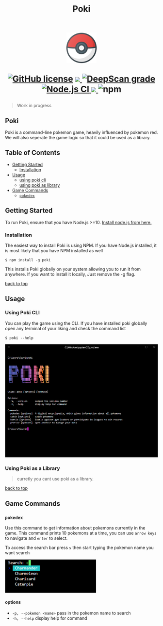 <h1 align="center">
Poki
<br> <br>
<p align="center">
<img src="https://github.com/Souvikns/Poki/blob/main/static/pokeball.svg"  width="100">
</p>

<p align="center">
 <a href="https://github.com/Souvikns/Poki/blob/main/LICENSE"><img alt="GitHub license" src="https://img.shields.io/github/license/Souvikns/Poki"></a>

<a href="https://github.com/Souvikns/Poki/pulls">
<img src="https://img.shields.io/badge/PRs-open-green">
</a>
<a href="https://deepscan.io/dashboard#view=project&tid=8580&pid=16849&bid=368882"><img src="https://deepscan.io/api/teams/8580/projects/16849/branches/368882/badge/grade.svg" alt="DeepScan grade"></a>
<a href="https://github.com/Tech-Phantoms/pokemon-cli-game/actions/workflows/node.js.yml">
<img src="https://github.com/Tech-Phantoms/pokemon-cli-game/actions/workflows/node.js.yml/badge.svg" alt="Node.js CI">
</a>

<a href="https://codecov.io/gh/Souvikns/Poki">
        <img src="https://codecov.io/gh/Souvikns/Poki/branch/main/graph/badge.svg?token=FYklvhHRMn"/>
 </a>

<img alt="npm" src="https://img.shields.io/npm/dw/poki">

</p>
</h1>

> Work in progress

## Poki 
Poki is a command-line pokemon game, heavily influenced by pokemon red. We will also seperate the game logic so that it could be used as a library. 

## Table of Contents

- [Getting Started](#getting-started)
	- [Installation](#installation)
- [Usage](#usage)
	- [using poki cli](#using-poki-cli)
	- [using poki as library](#using-poki-as-a-library)
- [Game Commands](#game-commands)
	- [`pokedex`](#pokedex)
 

## Getting Started

To run Poki, ensure that you have Node.js >=10.
[Install node.js from here.](https://nodejs.org/en/)

### Installation

The easiest way to install Poki is using NPM. If you have Node.js installed, it
is most likely that you have NPM installed as well

```
$ npm install -g poki
```

This installs Poki globally on your system allowing you to run it from anywhere.
If you want to install it locally, Just remove the -g flag.

[back to top](#table-of-contents)

## Usage

### Using Poki CLI

You can play the game using the CLI. If you have installed poki globally open any terminal of your liking and check the command list 
```
$ poki --help 
```

<img src="https://github.com/Souvikns/Poki/blob/main/static/ss.PNG" width="650" />

### Using Poki as a Library
> curretly you cant use poki as a library.

[back to top](#table-of-contents)

## Game Commands

### `pokedex`
Use this command to get information about pokemons currently in the game. This command prints 10 pokemons at a time, you can use `arrow keys` to navigate and `enter` to select. 

To access the search bar press `s` then start typing the pokemon name you want search

<img src="https://github.com/Souvikns/Poki/blob/main/static/searchbar.PNG" width="300" />

#### options 
- `-p, --pokemon <name>` pass in the pokemon name to search 
- `-h, --help` display help for command

